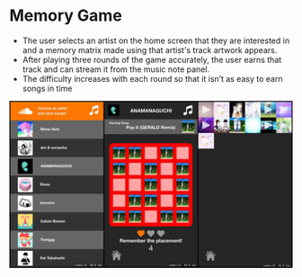 # Memory Game


- The user selects an artist on the home screen that they are interested in and a memory matrix made using that artist's track artwork appears. 
- After playing three rounds of the game accurately, the user earns that track and can stream it from the music note panel. 
- The difficulty increases with each round so that it isn’t as easy to earn songs in time

![](memorygame.jpg)